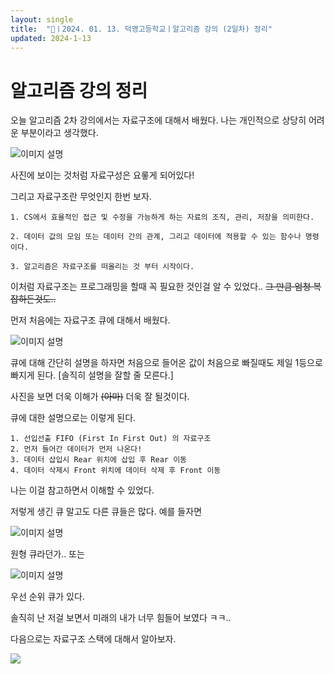 ```yaml
---
layout: single
title:  "📢ㅣ2024. 01. 13. 덕영고등학교ㅣ알고리즘 강의 (2일차) 정리"
updated: 2024-1-13
---
```


# 알고리즘 강의 정리

오늘 알고리즘 2차 강의에서는 자료구조에 대해서 배웠다. 나는 개인적으로 상당히 어려운 부분이라고 생각했다.

![이미지 설명](https://velog.velcdn.com/images/ez0ez0/post/31ac3962-0fa0-4c87-abc1-850b5cab3561/image.png)

사진에 보이는 것처럼 자료구성은 요롷게 되어있다!

그리고 자료구조란 무엇인지 한번 보자.

```
1. CS에서 효율적인 접근 및 수정을 가능하게 하는 자료의 조직, 관리, 저장을 의미한다.

2. 데이터 값의 모임 또는 데이터 간의 관계, 그리고 데이터에 적용할 수 있는 함수나 명령이다.

3. 알고리즘은 자료구조를 떠올리는 것 부터 시작이다.
```
이처럼 자료구조는 프로그래밍을 할때 꼭 필요한 것인걸 알 수 있었다.. ~~그 만큼 엄청 복잡하든것도..~~

먼저 처음에는 자료구조 큐에 대해서 배웠다.

![이미지 설명](https://velog.velcdn.com/images/kji990607/post/2ceb6200-fcd1-4bc7-a67d-13254fbe4196/image.png)

큐에 대해 간단히 설명을 하자면 처음으로 들어온 값이 처음으로 빠질때도 제일 1등으로 빠지게 된다. [솔직히 설명을 잘할 줄 모른다.]

사진을 보면 더욱 이해가 ~~(아마)~~ 더욱 잘 될것이다.

큐에 대한 설명으로는 이렇게 된다.
```
1. 선입선출 FIFO (First In First Out) 의 자료구조
2. 먼저 들어간 데이터가 먼저 나온다!
3. 데이터 삽입시 Rear 위치에 삽입 후 Rear 이동
4. 데이터 삭제시 Front 위치에 데이터 삭제 후 Front 이동
```

나는 이걸 참고하면서 이해할 수 있었다.

저렇게 생긴 큐 말고도 다른 큐들은 많다. 예를 들자면

![이미지 설명](https://velog.velcdn.com/images/bami/post/29e2308c-e31f-4fbc-a217-64e648d44d73/image.png)

원형 큐라던가.. 또는

![이미지 설명](https://haservi.github.io/posts/algorithms/priority-queue/images/image001.png#center)

우선 순위 큐가 있다.

솔직히 난 저걸 보면서 미래의 내가 너무 힘들어 보였다 ㅋㅋ..

다음으로는 자료구조 스택에 대해서 알아보자.

![](https://velog.velcdn.com/images/crg1050/post/04aaaae8-11f2-44c4-8458-fe290cb044e5/image.png)











